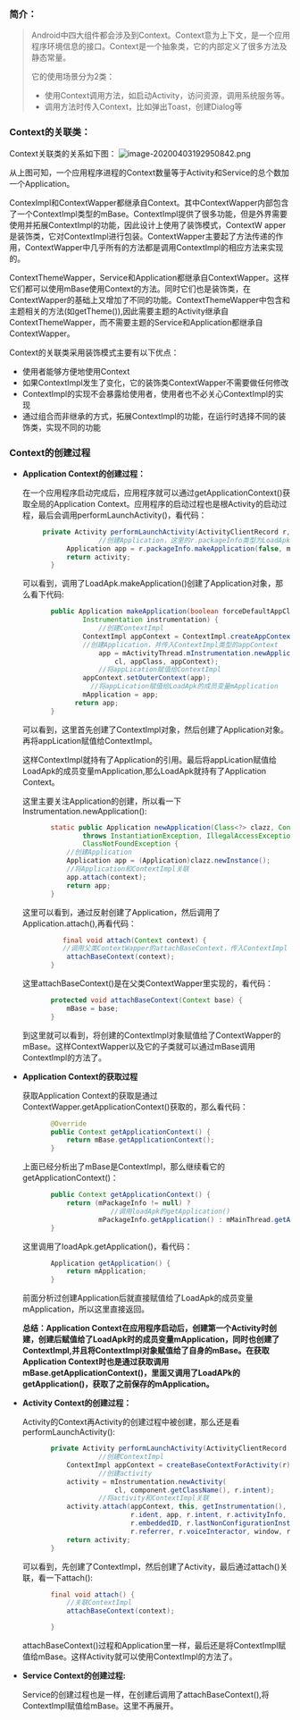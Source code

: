 ### 简介：

> Android中四大组件都会涉及到Context。Context意为上下文，是一个应用程序环境信息的接口。Context是一个抽象类，它的内部定义了很多方法及静态常量。
>
> 它的使用场景分为2类：
>
> - 使用Context调用方法，如启动Activity，访问资源，调用系统服务等。
> - 调用方法时传入Context，比如弹出Toast，创建Dialog等

### Context的关联类：

Context关联类的关系如下图：
![image-20200403192950842.png](/work/learn/note/AndroidNote/Frameworks相关/Res/image-20200403192950842.png)

从上图可知，一个应用程序进程的Context数量等于Activity和Service的总个数加一个Application。

ContexImpl和ContextWapper都继承自Context。其中ContextWapper内部包含了一个ContextImpl类型的mBase。ContextImpl提供了很多功能，但是外界需要使用并拓展ContextImpl的功能，因此设计上使用了装饰模式，ContextW apper是装饰类，它对ContextImpl进行包装。ContextWapper主要起了方法传递的作用，ContextWapper中几乎所有的方法都是调用ContextImpl的相应方法来实现的。

ContextThemeWapper，Service和Application都继承自ContextWapper。这样它们都可以使用mBase使用Context的方法。同时它们也是装饰类，在ContextWapper的基础上又增加了不同的功能。ContextThemeWapper中包含和主题相关的方法(如getTheme()),因此需要主题的Activity继承自ContextThemeWapper，而不需要主题的Service和Application都继承自ContextWapper。

Context的关联类采用装饰模式主要有以下优点：

- 使用者能够方便地使用Context
- 如果ContextImpl发生了变化，它的装饰类ContextWapper不需要做任何修改
- ContextImpl的实现不会暴露给使用者，使用者也不必关心ContextImpl的实现
- 通过组合而非继承的方式，拓展ContextImpl的功能，在运行时选择不同的装饰类，实现不同的功能

### Context的创建过程

- **Application Context的创建过程：**

  在一个应用程序启动完成后，应用程序就可以通过getApplicationContext()获取全局的Application Context。应用程序的启动过程也是根Activity的启动过程，最后会调用performLaunchActivity()，看代码：

  ```java
       private Activity performLaunchActivity(ActivityClientRecord r, Intent customIntent) {
  					 //创建Application，这里的r.packageInfo类型为LoadApk
             Application app = r.packageInfo.makeApplication(false, mInstrumentation);
             return activity;
         }
  ```

  可以看到，调用了LoadApk.makeApplication()创建了Application对象，那么看下代码:

  ```java
         public Application makeApplication(boolean forceDefaultAppClass,
                 Instrumentation instrumentation) {
           			 //创建ContextImpl
                 ContextImpl appContext = ContextImpl.createAppContext(mActivityThread, this);
                 //创建Application，并传入ContextImpl类型的appContext
           			 app = mActivityThread.mInstrumentation.newApplication(
                         cl, appClass, appContext);
           			 //将appLication赋值给ContextImpl
                 appContext.setOuterContext(app); 
           		   //将appLication赋值给LoadApk的成员变量mApplication
                 mApplication = app;
               return app;
         }
  ```

  可以看到，这里首先创建了ContextImpl对象，然后创建了Application对象。再将appLication赋值给ContextImpl。

  这样ContextImpl就持有了Application的引用。最后将appLication赋值给LoadApk的成员变量mApplication,那么LoadApk就持有了Application Context。

  这里主要关注Application的创建，所以看一下Instrumentation.newApplication():

  ```java
         static public Application newApplication(Class<?> clazz, Context context)
                 throws InstantiationException, IllegalAccessException,
                 ClassNotFoundException {
             //创建Application
             Application app = (Application)clazz.newInstance();
             //将Application和ContextImpl关联
             app.attach(context);
             return app;
         }
  ```

  这里可以看到，通过反射创建了Application，然后调用了Application.attach(),再看代码：

  ```java
        	final void attach(Context context) {
            //调用父类ContextWapper的attachBaseContext，传入ContextImpl
             attachBaseContext(context);
         }
  ```

  这里attachBaseContext()是在父类ContextWapper里实现的，看代码：

  ```java
         protected void attachBaseContext(Context base) {
             mBase = base;
         }
  ```

  到这里就可以看到，将创建的ContextImpl对象赋值给了ContextWapper的mBase。这样ContextWapper以及它的子类就可以通过mBase调用ContextImpl的方法了。

- **Application Context的获取过程**

  获取Application Context的获取是通过ContextWapper.getApplicationContext()获取的，那么看代码：

  ```java
         @Override
         public Context getApplicationContext() {
             return mBase.getApplicationContext();
         }
  ```

  上面已经分析出了mBase是ContextImpl，那么继续看它的getApplicationContext()：

  ```java
         public Context getApplicationContext() {
             return (mPackageInfo != null) ?
               			//调用loadApk的getApplication()
                     mPackageInfo.getApplication() : mMainThread.getApplication();
         }
  ```

  这里调用了loadApk.getApplication()，看代码：

  ```java
         Application getApplication() {
             return mApplication;
         }
  ```

  前面分析过创建Application后就直接赋值给了LoadApk的成员变量mApplication，所以这里直接返回。

  **总结：Application Context在应用程序启动后，创建第一个Activity时创建，创建后赋值给了LoadApk时的成员变量mApplication，同时也创建了ContextImpl,并且将ContextImpl对象赋值给了自身的mBase。在获取Application Context时也是通过获取调用mBase.getApplicationContext()，里面又调用了LoadAPk的getApplication()，获取了之前保存的mApplication。**

- **Activity Context的创建过程：**

  Activity的Context再Activity的创建过程中被创建，那么还是看performLaunchActivity():

  ```java
         private Activity performLaunchActivity(ActivityClientRecord r, Intent customIntent) {
  					 //创建ContextImpl
             ContextImpl appContext = createBaseContextForActivity(r);
  					 //创建activity
             activity = mInstrumentation.newActivity(
                         cl, component.getClassName(), r.intent);
  					 //将activity和ContextImpl关联
             activity.attach(appContext, this, getInstrumentation(), r.token,
                             r.ident, app, r.intent, r.activityInfo, title, r.parent,
                             r.embeddedID, r.lastNonConfigurationInstances, config,
                             r.referrer, r.voiceInteractor, window, r.configCallback);
             return activity;
         }
  ```

  可以看到，先创建了ContextImpl，然后创建了Activity，最后通过attach()关联，看一下attach():

  ```java
         final void attach() {
           	 //关联ContextImpl
             attachBaseContext(context);
  
         }
  ```

  attachBaseContext()过程和Application里一样，最后还是将ContextImpl赋值给mBase。这样Activity就可以使用ContextImpl的方法了。

- **Service Context的创建过程:**

  Service的创建过程也是一样，在创建后调用了attachBaseContext(),将ContextImpl赋值给mBase。这里不再展开。



